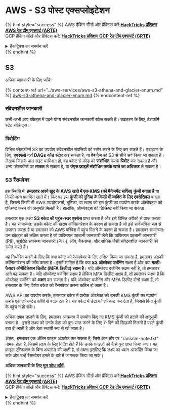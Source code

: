# AWS - S3 पोस्ट एक्सप्लोइटेशन

{% hint style="success" %}
AWS हैकिंग सीखें और प्रैक्टिस करें:<img src="/.gitbook/assets/image.png" alt="" data-size="line">[**HackTricks प्रशिक्षण AWS रेड टीम एक्सपर्ट (ARTE)**](https://training.hacktricks.xyz/courses/arte)<img src="/.gitbook/assets/image.png" alt="" data-size="line">\
GCP हैकिंग सीखें और प्रैक्टिस करें: <img src="/.gitbook/assets/image (2).png" alt="" data-size="line">[**HackTricks प्रशिक्षण GCP रेड टीम एक्सपर्ट (GRTE)**<img src="/.gitbook/assets/image (2).png" alt="" data-size="line">](https://training.hacktricks.xyz/courses/grte)

<details>

<summary>हैकट्रिक्स का समर्थन करें</summary>

* [**सब्सक्रिप्शन प्लान**](https://github.com/sponsors/carlospolop) की जाँच करें!
* **शामिल हों** 💬 [**डिस्कॉर्ड ग्रुप**](https://discord.gg/hRep4RUj7f) या [**टेलीग्राम ग्रुप**](https://t.me/peass) या हमें **ट्विटर** 🐦 [**@hacktricks\_live**](https://twitter.com/hacktricks\_live)** पर फॉलो** करें।
* **हैकिंग ट्रिक्स साझा करें, हैकट्रिक्स**](https://github.com/carlospolop/hacktricks) **और हैकट्रिक्स क्लाउड**](https://github.com/carlospolop/hacktricks-cloud) **github रेपो में PR जमा करके।

</details>
{% endhint %}

## S3

अधिक जानकारी के लिए जाँचें:

{% content-ref url="../aws-services/aws-s3-athena-and-glacier-enum.md" %}
[aws-s3-athena-and-glacier-enum.md](../aws-services/aws-s3-athena-and-glacier-enum.md)
{% endcontent-ref %}

### संवेदनशील जानकारी

कभी-कभी आप बकेट्स में पढ़ने योग्य संवेदनशील जानकारी खोज सकते हैं। उदाहरण के लिए, टेराफ़ॉर्म स्टेट सीक्रेट्स।

### पिवोटिंग

विभिन्न प्लेटफॉर्म्स S3 का उपयोग संवेदनशील संपत्तियों को स्टोर करने के लिए कर सकते हैं। उदाहरण के लिए, **एयरफ्लो** यहाँ **DAGs कोड** स्टोर कर सकता है, या **वेब पेज** को S3 से सीधे सर्व किया जा सकता है। लेखक जिसके पास राइट परमिशन हो, वह बकेट से कोड को **संशोधित** करके **पिवोट** कर सकता है और अन्य प्लेटफॉर्म्स पर **ताकत** ले सकता है, या **जेएस फ़ाइलें संशोधित करके खाते का अधिकार** ले सकता है।

### S3 रैंसमवेयर

इस स्थिति में, **हमलावर अपने खुद के AWS खाते में एक KMS (की मैनेजमेंट सर्विस) कुंजी बनाता है** या किसी अन्य प्रमाणित खाते में। फिर वह इस **कुंजी को दुनिया के किसी भी व्यक्ति के लिए एक्सेसिबल** बनाता है, जिससे किसी भी AWS उपयोगकर्ता, भूमिका, या खाता को इस कुंजी का उपयोग करके ऑब्जेक्ट्स को एन्क्रिप्ट करने की अनुमति मिलती है। हालांकि, ऑब्जेक्ट्स को डिक्रिप्ट नहीं किया जा सकता।

हमलावर एक लक्ष्य **S3 बकेट की पहुंच-स्तर एक्सेस** प्राप्त करता है और इसे विभिन्न तरीकों से प्राप्त करता है। यह सामान्यत: उसके बकेट की खराब कॉन्फ़िगरेशन के कारण हो सकता है जो इसे सार्वजनिक रूप से उजागर करता है या हमलावर को AWS परिवेश में पहुंच मिलने के कारण हो सकता है। हमलावर सामान्यत: उन बकेट्स को लक्षित करता है जो व्यक्तिगत पहचानी जानकारी जैसे कि व्यक्तिगत पहचानी जानकारी (PII), सुरक्षित स्वास्थ्य जानकारी (PHI), लॉग, बैकअप्स, और अधिक जैसी संवेदनशील जानकारी को समेत करते हैं।

यह निर्धारित करने के लिए कि क्या बकेट को रैंसमवेयर के लिए लक्षित किया जा सकता है, हमलावर उसकी कॉन्फ़िगरेशन की जाँच करता है। इसमें शामिल है कि क्या **S3 ऑब्जेक्ट वर्जनिंग** सक्षम है और क्या **मल्टी-फैक्टर ऑथेंटिकेशन डिलीट (MFA डिलीट) सक्षम है**। यदि ऑब्जेक्ट वर्जनिंग सक्षम नहीं है, तो हमलावर आगे बढ़ सकता है। यदि ऑब्जेक्ट वर्जनिंग सक्षम है लेकिन MFA डिलीट अक्षम है, तो हमलावर सक्षम है कि ऑब्जेक्ट वर्जनिंग को **अक्षम** कर सकता है। यदि ऑब्जेक्ट वर्जनिंग और MFA डिलीट दोनों सक्षम हैं, तो हमलावर के लिए विशेष बकेट को रैंसमवेयर करना कठिन हो जाता है।

AWS API का उपयोग करके, हमलावर बकेट में प्रत्येक ऑब्जेक्ट को उनकी KMS कुंजी का उपयोग करके एक एन्क्रिप्टेड कॉपी से बदल देता है। यह बकेट में डेटा को एन्क्रिप्ट कर देता है, जिससे बिना कुंजी के पहुंच न हो सके।

अधिक दबाव डालने के लिए, हमलावर आक्रमण में उपयोग किए गए KMS कुंजी को हटाने की अनुसूची बनाता है। इससे लक्ष्य को उनके डेटा को पुनः प्राप्त करने के लिए 7-दिने की खिड़की मिलती है पहले कुंजी हटा दी जाती है और डेटा स्थायी रूप से खो जाता है।

अंततः, हमलावर एक अंतिम फ़ाइल अपलोड कर सकता है, जिसे आम तौर पर "ransom-note.txt" नामक होता है, जिसमें लक्ष्य के लिए निर्देश होते हैं कि उनके फ़ाइलों को कैसे पुनः प्राप्त किया जाए। यह फ़ाइल एन्क्रिप्शन के बिना अपलोड की जाती है, संभावना इसलिए कि लक्ष्य का ध्यान आकर्षित किया जा सके और उन्हें रैंसमवेयर हमले के बारे में जागरूक किया जा सके।

**अधिक जानकारी के लिए** [**मूल शोध जाँचें**](https://rhinosecuritylabs.com/aws/s3-ransomware-part-1-attack-vector/)**.**

{% hint style="success" %}
AWS हैकिंग सीखें और प्रैक्टिस करें:<img src="/.gitbook/assets/image.png" alt="" data-size="line">[**HackTricks प्रशिक्षण AWS रेड टीम एक्सपर्ट (ARTE)**](https://training.hacktricks.xyz/courses/arte)<img src="/.gitbook/assets/image.png" alt="" data-size="line">\
GCP हैकिंग सीखें और प्रैक्टिस करें: <img src="/.gitbook/assets/image (2).png" alt="" data-size="line">[**HackTricks प्रशिक्षण GCP रेड टीम एक्सपर्ट (GRTE)**<img src="/.gitbook/assets/image (2).png" alt="" data-size="line">](https://training.hacktricks.xyz/courses/grte)

<details>

<summary>हैकट्रिक्स का समर्थन करें</summary>

* [**सब्सक्रिप्शन प्लान**](https://github.com/sponsors/carlospolop) की जाँच करें!
* **शामिल हों** 💬 [**डिस्कॉर्ड ग्रुप**](https://discord.gg/hRep4RUj7f) या [**टेलीग्राम ग्रुप**](https://t.me/peass) या हमें **ट्विटर** 🐦 [**@hacktricks\_live**](https://twitter.com/hacktricks\_live)** पर फॉलो** करें।
* **हैकिंग ट्रिक्स साझा करें, हैकट्रिक्स**](https://github.com/carlospolop/hacktricks) **और हैकट्रिक्स क्लाउड**](https://github.com/carlospolop/hacktricks-cloud) **github रेपो में PR जमा करके।

</details>
{% endhint %}
